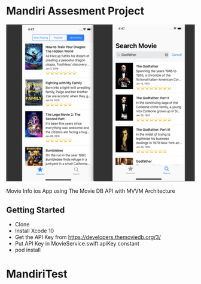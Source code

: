 # Mandiri Assesment Project

![Alt text](./promo.png?raw=true "Movie Info")

Movie Info ios App using The Movie DB API with MVVM Architecture

## Getting Started

- Clone
- Install Xcode 10
- Get the API Key from https://developers.themoviedb.org/3/
- Put API Key in MovieService.swift apiKey constant
- pod install

# MandiriTest
